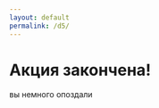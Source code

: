 ```yaml
---
layout: default
permalink: /d5/
---
```


<h1 class="text-center"><i class="fa fa-clock-o text-peter-river fa-5x"></i></h1>
<h1 class="text-center">Акция закончена!</h1>
<p class="text-center lead text-muted">вы немного опоздали</p>
